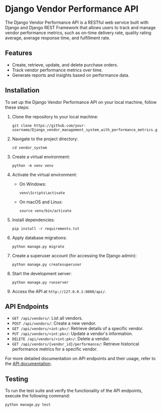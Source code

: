 
# Django Vendor Performance API

The Django Vendor Performance API is a RESTful web service built with Django and Django REST Framework that allows users to track and manage vendor performance metrics, such as on-time delivery rate, quality rating average, average response time, and fulfillment rate.

## Features

- Create, retrieve, update, and delete purchase orders.
- Track vendor performance metrics over time.
- Generate reports and insights based on performance data.

## Installation

To set up the Django Vendor Performance API on your local machine, follow these steps:

1. Clone the repository to your local machine:
   ```
   git clone https://github.com/your-username/Django_vendor_management_system_with_performance_metrics.git
   ```

2. Navigate to the project directory:
   ```
   cd vendor_system
   ```

3. Create a virtual environment:
   ```
   python -m venv venv
   ```

4. Activate the virtual environment:
   - On Windows:
     ```
     venv\Scripts\activate
     ```
   - On macOS and Linux:
     ```
     source venv/bin/activate
     ```

5. Install dependencies:
   ```
   pip install -r requirements.txt
   ```

6. Apply database migrations:
   ```
   python manage.py migrate
   ```

7. Create a superuser account (for accessing the Django admin):
   ```
   python manage.py createsuperuser
   ```

8. Start the development server:
   ```
   python manage.py runserver
   ```

9. Access the API at `http://127.0.0.1:8000/api/`.

## API Endpoints

- `GET /api/vendors/`: List all vendors.
- `POST /api/vendors/`: Create a new vendor.
- `GET /api/vendors/<int:pk>/`: Retrieve details of a specific vendor.
- `PUT /api/vendors/<int:pk>/`: Update a vendor's information.
- `DELETE /api/vendors/<int:pk>/`: Delete a vendor.
- `GET /api/vendors/{vendor_id}/performance/`: Retrieve historical performance metrics for a specific vendor.

For more detailed documentation on API endpoints and their usage, refer to the [API documentation](#api-documentation).


## Testing

To run the test suite and verify the functionality of the API endpoints, execute the following command:
```
python manage.py test
```
